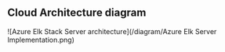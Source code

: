 ## Cloud Architecture diagram
![Azure Elk Stack Server architecture](/diagram/Azure Elk Server Implementation.png)